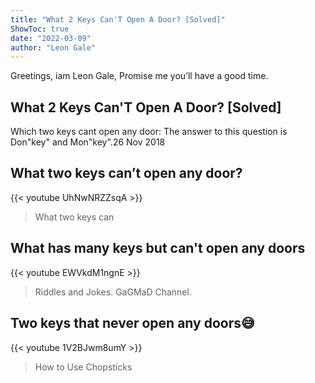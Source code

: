 ```yaml
---
title: "What 2 Keys Can'T Open A Door? [Solved]"
ShowToc: true 
date: "2022-03-09"
author: "Leon Gale" 
---
```


Greetings, iam Leon Gale, Promise me you’ll have a good time.
## What 2 Keys Can'T Open A Door? [Solved]
Which two keys cant open any door: The answer to this question is Don"key" and Mon"key".26 Nov 2018

## What two keys can’t open any door?
{{< youtube UhNwNRZZsqA >}}
>What two keys can

## What has many keys but can't open any doors
{{< youtube EWVkdM1ngnE >}}
>Riddles and Jokes. GaGMaD Channel.

## Two keys that never open any doors😅
{{< youtube 1V2BJwm8umY >}}
>How to Use Chopsticks 

